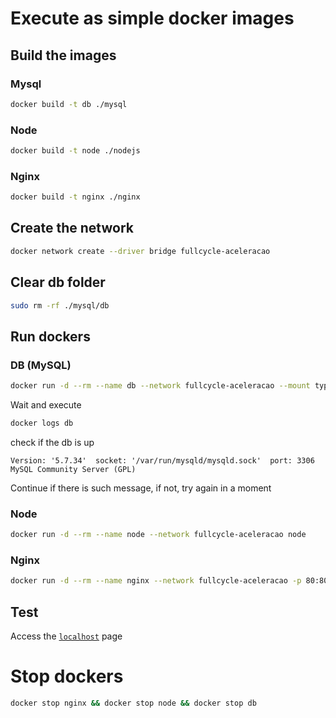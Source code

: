 # Execute as simple docker images

## Build the images

### Mysql

```bash
docker build -t db ./mysql
```

### Node

```bash
docker build -t node ./nodejs
```

### Nginx

```bash
docker build -t nginx ./nginx
```

## Create the network

```bash
docker network create --driver bridge fullcycle-aceleracao
```

## Clear db folder

```bash
sudo rm -rf ./mysql/db
```

## Run dockers

### DB (MySQL)

```bash
docker run -d --rm --name db --network fullcycle-aceleracao --mount type=bind,source="$(pwd)"/mysql/db,target=/var/lib/mysql db
```

Wait and execute

```bash
docker logs db
```

check if the db is up

```
Version: '5.7.34'  socket: '/var/run/mysqld/mysqld.sock'  port: 3306  MySQL Community Server (GPL)
```

Continue if there is such message, if not, try again in a moment

### Node

```bash
docker run -d --rm --name node --network fullcycle-aceleracao node
```

### Nginx

```bash
docker run -d --rm --name nginx --network fullcycle-aceleracao -p 80:80 nginx
```

## Test

Access the [`localhost`](http://localhost/) page

# Stop dockers

```bash
docker stop nginx && docker stop node && docker stop db
```

